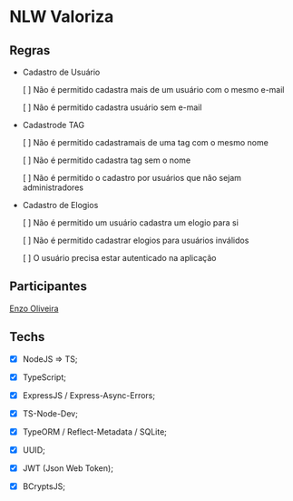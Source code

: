 # NLW Valoriza



## Regras

- Cadastro de Usuário

  [ ] Não é permitido cadastra mais de um usuário com o mesmo e-mail

  [ ] Não é permitido cadastra usuário sem e-mail

- Cadastrode TAG

  [ ] Não é permitido cadastramais de uma tag com o mesmo nome

  [ ] Não é permitido cadastra tag sem o nome

  [ ] Não é permitido o cadastro por usuários que não sejam administradores

- Cadastro de Elogios

  [ ] Não é permitido um usuário cadastra um elogio para si

  [ ] Não é permitido cadastrar elogios para usuários inválidos

  [ ] O usuário precisa estar autenticado na aplicação


## Participantes 

[Enzo Oliveira](https://www.linkedin.com/in/enzo-oliveira-a18344229/)


## Techs


- [x] NodeJS => TS;
- [x] TypeScript;
- [x] ExpressJS / Express-Async-Errors;
- [x] TS-Node-Dev;
- [x] TypeORM / Reflect-Metadata / SQLite;
- [x] UUID;
- [x] JWT (Json Web Token);
- [x] BCryptsJS;









